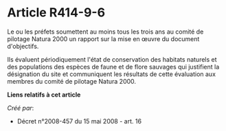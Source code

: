 # Article R414-9-6

Le ou les préfets soumettent au moins tous les trois ans au comité de pilotage Natura 2000 un rapport sur la mise en œuvre du
document d'objectifs.

Ils évaluent périodiquement l'état de conservation des habitats naturels et des populations des espèces de faune et de flore
sauvages qui justifient la désignation du site et communiquent les résultats de cette évaluation aux membres du comité de
pilotage Natura 2000.

**Liens relatifs à cet article**

_Créé par_:

  - Décret n°2008-457 du 15 mai 2008 - art. 16
